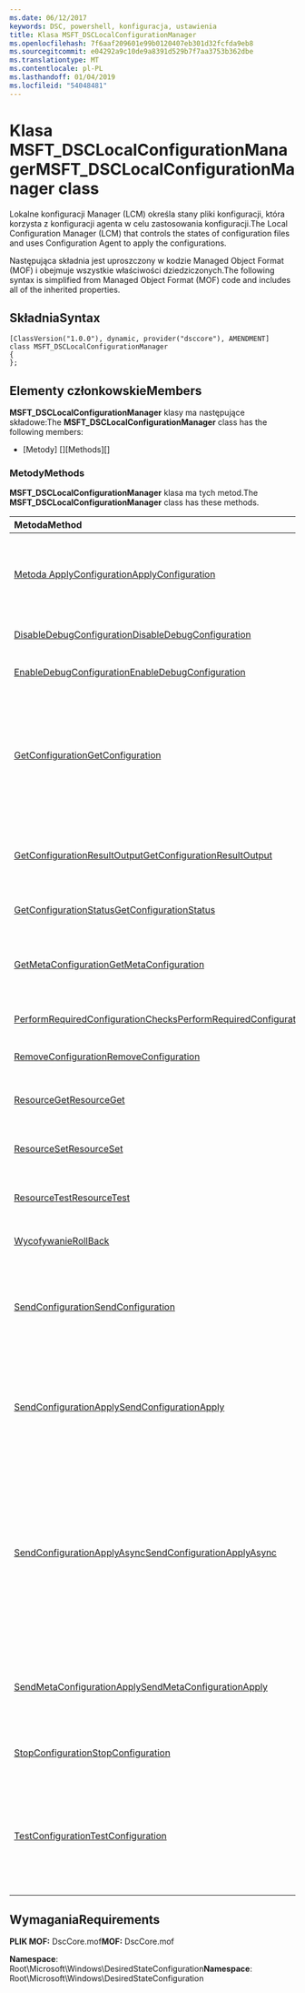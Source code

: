 ```yaml
---
ms.date: 06/12/2017
keywords: DSC, powershell, konfiguracja, ustawienia
title: Klasa MSFT_DSCLocalConfigurationManager
ms.openlocfilehash: 7f6aaf209601e99b0120407eb301d32fcfda9eb8
ms.sourcegitcommit: e04292a9c10de9a8391d529b7f7aa3753b362dbe
ms.translationtype: MT
ms.contentlocale: pl-PL
ms.lasthandoff: 01/04/2019
ms.locfileid: "54048481"
---
```

# <a name="msftdsclocalconfigurationmanager-class"></a><span data-ttu-id="d8239-103">Klasa MSFT_DSCLocalConfigurationManager</span><span class="sxs-lookup"><span data-stu-id="d8239-103">MSFT_DSCLocalConfigurationManager class</span></span>

<span data-ttu-id="d8239-104">Lokalne konfiguracji Manager (LCM) określa stany pliki konfiguracji, która korzysta z konfiguracji agenta w celu zastosowania konfiguracji.</span><span class="sxs-lookup"><span data-stu-id="d8239-104">The Local Configuration Manager (LCM) that controls the states of configuration files and uses Configuration Agent to apply the configurations.</span></span>

<span data-ttu-id="d8239-105">Następująca składnia jest uproszczony w kodzie Managed Object Format (MOF) i obejmuje wszystkie właściwości dziedziczonych.</span><span class="sxs-lookup"><span data-stu-id="d8239-105">The following syntax is simplified from Managed Object Format (MOF) code and includes all of the inherited properties.</span></span>

## <a name="syntax"></a><span data-ttu-id="d8239-106">Składnia</span><span class="sxs-lookup"><span data-stu-id="d8239-106">Syntax</span></span>

```
[ClassVersion("1.0.0"), dynamic, provider("dsccore"), AMENDMENT]
class MSFT_DSCLocalConfigurationManager
{
};
```

## <a name="members"></a><span data-ttu-id="d8239-107">Elementy członkowskie</span><span class="sxs-lookup"><span data-stu-id="d8239-107">Members</span></span>

<span data-ttu-id="d8239-108">**MSFT_DSCLocalConfigurationManager** klasy ma następujące składowe:</span><span class="sxs-lookup"><span data-stu-id="d8239-108">The **MSFT_DSCLocalConfigurationManager** class has the following members:</span></span>

- <span data-ttu-id="d8239-109">[Metody] []</span><span class="sxs-lookup"><span data-stu-id="d8239-109">[Methods][]</span></span>

### <a name="methods"></a><span data-ttu-id="d8239-110">Metody</span><span class="sxs-lookup"><span data-stu-id="d8239-110">Methods</span></span>

<span data-ttu-id="d8239-111">**MSFT_DSCLocalConfigurationManager** klasa ma tych metod.</span><span class="sxs-lookup"><span data-stu-id="d8239-111">The **MSFT_DSCLocalConfigurationManager** class has these methods.</span></span>

|<span data-ttu-id="d8239-112">Metoda</span><span class="sxs-lookup"><span data-stu-id="d8239-112">Method</span></span> |<span data-ttu-id="d8239-113">Opis</span><span class="sxs-lookup"><span data-stu-id="d8239-113">Description</span></span> |
|:--- |:---|
| [<span data-ttu-id="d8239-114">Metoda ApplyConfiguration</span><span class="sxs-lookup"><span data-stu-id="d8239-114">ApplyConfiguration</span></span>](msft-dsclocalconfigurationmanager-applyconfiguration.md)| <span data-ttu-id="d8239-115">Używa agenta konfiguracji, aby zastosować konfigurację, która jest w stanie oczekiwania.</span><span class="sxs-lookup"><span data-stu-id="d8239-115">Uses the Configuration Agent to apply the configuration that is pending.</span></span>|
| [<span data-ttu-id="d8239-116">DisableDebugConfiguration</span><span class="sxs-lookup"><span data-stu-id="d8239-116">DisableDebugConfiguration</span></span>](msft-dsclocalconfigurationmanager-disabledebugconfiguration.md)| <span data-ttu-id="d8239-117">Wyłącza debugowanie zasobów DSC.</span><span class="sxs-lookup"><span data-stu-id="d8239-117">Disables DSC resource debugging.</span></span>|
| [<span data-ttu-id="d8239-118">EnableDebugConfiguration</span><span class="sxs-lookup"><span data-stu-id="d8239-118">EnableDebugConfiguration</span></span>](msft-dsclocalconfigurationmanager-enabledebugconfiguration.md)| <span data-ttu-id="d8239-119">Włącza debugowanie zasobów DSC.</span><span class="sxs-lookup"><span data-stu-id="d8239-119">Enables DSC resource debugging.</span></span>|
| [<span data-ttu-id="d8239-120">GetConfiguration</span><span class="sxs-lookup"><span data-stu-id="d8239-120">GetConfiguration</span></span>](msft-dsclocalconfigurationmanager-getconfiguration.md)| <span data-ttu-id="d8239-121">Wysyła dokument konfiguracji do zarządzanego węzła i używa **uzyskać** metoda przez agenta konfiguracji, aby zastosować konfigurację.</span><span class="sxs-lookup"><span data-stu-id="d8239-121">Sends the configuration document to the managed node and uses the **Get** method of the Configuration Agent to apply the configuration.</span></span>|
| [<span data-ttu-id="d8239-122">GetConfigurationResultOutput</span><span class="sxs-lookup"><span data-stu-id="d8239-122">GetConfigurationResultOutput</span></span>](msft-dsclocalconfigurationmanager-getconfigurationresultoutput.md)| <span data-ttu-id="d8239-123">Pobiera dane wyjściowe agenta konfiguracji odnoszące się do określonego zadania.</span><span class="sxs-lookup"><span data-stu-id="d8239-123">Gets the Configuration Agent output relating to a specific job.</span></span>|
| [<span data-ttu-id="d8239-124">GetConfigurationStatus</span><span class="sxs-lookup"><span data-stu-id="d8239-124">GetConfigurationStatus</span></span>](msft-dsclocalconfigurationmanager-getconfigurationstatus.md)| <span data-ttu-id="d8239-125">Pobieranie historii stanu konfiguracji.</span><span class="sxs-lookup"><span data-stu-id="d8239-125">Get the configuration status history.</span></span>|
| [<span data-ttu-id="d8239-126">GetMetaConfiguration</span><span class="sxs-lookup"><span data-stu-id="d8239-126">GetMetaConfiguration</span></span>](msft-dsclocalconfigurationmanager-getmetaconfiguration.md)| <span data-ttu-id="d8239-127">Pobiera ustawienia LCM, które są używane do kontrolowania konfiguracji agenta.</span><span class="sxs-lookup"><span data-stu-id="d8239-127">Gets the LCM settings that are used to control Configuration Agent.</span></span>|
| [<span data-ttu-id="d8239-128">PerformRequiredConfigurationChecks</span><span class="sxs-lookup"><span data-stu-id="d8239-128">PerformRequiredConfigurationChecks</span></span>](msft-dsclocalconfigurationmanager-performrequiredconfigurationchecks.md)| <span data-ttu-id="d8239-129">Uruchamia kontrolę spójności.</span><span class="sxs-lookup"><span data-stu-id="d8239-129">Starts the consistency check.</span></span>|
| [<span data-ttu-id="d8239-130">RemoveConfiguration</span><span class="sxs-lookup"><span data-stu-id="d8239-130">RemoveConfiguration</span></span>](msft-dsclocalconfigurationmanager-removeconfiguration.md)| <span data-ttu-id="d8239-131">Usuwa pliki konfiguracji.</span><span class="sxs-lookup"><span data-stu-id="d8239-131">Removes the configuration files.</span></span>|
| [<span data-ttu-id="d8239-132">ResourceGet</span><span class="sxs-lookup"><span data-stu-id="d8239-132">ResourceGet</span></span>](msft-dsclocalconfigurationmanager-resourceget.md)| <span data-ttu-id="d8239-133">Bezpośrednio wywołuje **uzyskać** metod zasobów DSC.</span><span class="sxs-lookup"><span data-stu-id="d8239-133">Directly calls the **Get** method of a DSC resource.</span></span>|
| [<span data-ttu-id="d8239-134">ResourceSet</span><span class="sxs-lookup"><span data-stu-id="d8239-134">ResourceSet</span></span>](msft-dsclocalconfigurationmanager-resourceset.md)| <span data-ttu-id="d8239-135">Bezpośrednio wywołuje **ustaw** metod zasobów DSC.</span><span class="sxs-lookup"><span data-stu-id="d8239-135">Directly calls the **Set** method of a DSC resource.</span></span>|
| [<span data-ttu-id="d8239-136">ResourceTest</span><span class="sxs-lookup"><span data-stu-id="d8239-136">ResourceTest</span></span>](msft-dsclocalconfigurationmanager-resourcetest.md)| <span data-ttu-id="d8239-137">Bezpośrednio wywołuje **testu** metod zasobów DSC.</span><span class="sxs-lookup"><span data-stu-id="d8239-137">Directly calls the **Test** method of a DSC resource.</span></span>|
| [<span data-ttu-id="d8239-138">Wycofywanie</span><span class="sxs-lookup"><span data-stu-id="d8239-138">RollBack</span></span>](msft-dsclocalconfigurationmanager-rollback.md)| <span data-ttu-id="d8239-139">Ustala powrót do poprzedniej konfiguracji.</span><span class="sxs-lookup"><span data-stu-id="d8239-139">Rolls back to a previous configuration.</span></span>|
| [<span data-ttu-id="d8239-140">SendConfiguration</span><span class="sxs-lookup"><span data-stu-id="d8239-140">SendConfiguration</span></span>](msft-dsclocalconfigurationmanager-sendconfiguration.md)| <span data-ttu-id="d8239-141">Wysyła dokument konfiguracji w węźle zarządzanym i zapisuje go jako oczekujące zmiany.</span><span class="sxs-lookup"><span data-stu-id="d8239-141">Sends the configuration document to the managed node and saves it as a pending change.</span></span>|
| [<span data-ttu-id="d8239-142">SendConfigurationApply</span><span class="sxs-lookup"><span data-stu-id="d8239-142">SendConfigurationApply</span></span>](msft-dsclocalconfigurationmanager-sendconfigurationapply.md)| <span data-ttu-id="d8239-143">Wysyła dokument konfiguracji do zarządzanego węzła i używa agenta konfiguracji, aby zastosować konfigurację.</span><span class="sxs-lookup"><span data-stu-id="d8239-143">Sends the configuration document to the managed node and uses the Configuration Agent to apply the configuration.</span></span>|
| [<span data-ttu-id="d8239-144">SendConfigurationApplyAsync</span><span class="sxs-lookup"><span data-stu-id="d8239-144">SendConfigurationApplyAsync</span></span>](msft-dsclocalconfigurationmanager-sendconfigurationapplyasync.md)| <span data-ttu-id="d8239-145">Wysłany do zarządzanych węzłów konfiguracji i rozpocząć korzystanie przez agenta konfiguracji, aby zastosować konfigurację.</span><span class="sxs-lookup"><span data-stu-id="d8239-145">Send the configuration document to the managed node and start using the Configuration Agent to apply the configuration.</span></span> <span data-ttu-id="d8239-146">Użyj GetConfigurationResultOutput do pobrania danych wyjściowych wyników.</span><span class="sxs-lookup"><span data-stu-id="d8239-146">Use GetConfigurationResultOutput to retrieve result output.</span></span>|
| [<span data-ttu-id="d8239-147">SendMetaConfigurationApply</span><span class="sxs-lookup"><span data-stu-id="d8239-147">SendMetaConfigurationApply</span></span>](msft-dsclocalconfigurationmanager-sendmetaconfigurationapply.md)| <span data-ttu-id="d8239-148">Ustawia ustawienia LCM, które są używane do kontrolowania przez agenta konfiguracji.</span><span class="sxs-lookup"><span data-stu-id="d8239-148">Sets the LCM settings that are used to control the Configuration Agent.</span></span>|
| [<span data-ttu-id="d8239-149">StopConfiguration</span><span class="sxs-lookup"><span data-stu-id="d8239-149">StopConfiguration</span></span>](msft-dsclocalconfigurationmanager-stopconfiguration.md)| <span data-ttu-id="d8239-150">Zatrzymuje konfiguracji, który jest w toku.</span><span class="sxs-lookup"><span data-stu-id="d8239-150">Stops the configuration that is in progress.</span></span>|
| [<span data-ttu-id="d8239-151">TestConfiguration</span><span class="sxs-lookup"><span data-stu-id="d8239-151">TestConfiguration</span></span>](msft-dsclocalconfigurationmanager-testconfiguration.md)| <span data-ttu-id="d8239-152">Wysyła dokument konfiguracji w węźle zarządzanym i sprawdza bieżącą konfigurację dla dokumentu.</span><span class="sxs-lookup"><span data-stu-id="d8239-152">Sends the configuration document to the managed node and verifies the current configuration against the document.</span></span>|

## <a name="requirements"></a><span data-ttu-id="d8239-153">Wymagania</span><span class="sxs-lookup"><span data-stu-id="d8239-153">Requirements</span></span>

<span data-ttu-id="d8239-154">**PLIK MOF:** DscCore.mof</span><span class="sxs-lookup"><span data-stu-id="d8239-154">**MOF:** DscCore.mof</span></span>

<span data-ttu-id="d8239-155">**Namespace**: Root\Microsoft\Windows\DesiredStateConfiguration</span><span class="sxs-lookup"><span data-stu-id="d8239-155">**Namespace**: Root\Microsoft\Windows\DesiredStateConfiguration</span></span>